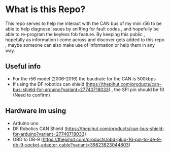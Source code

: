 # What is this Repo?
This repo serves to help me interact with the CAN bus of my mini r56 to be able to help diagnose issues by sniffing for fault codes , and hopefully be able to re-program the keyless fob feature. By keeping this public , hopefully as information i come across and discover gets added to this repo , maybe someone can also make use of information or help them in any way.


## Useful info
- For the r56 model (2006-2016) the baudrate for the CAN is 500kbps
- If using the DF robotics can shield (https://thepihut.com/products/can-bus-shield-for-arduino?variant=27740718033) , the SPI pin should be 10 (Need to confirm)

## Hardware im using
- Arduino uno
- DF Robotics CAN Shield (https://thepihut.com/products/can-bus-shield-for-arduino?variant=27740718033)
- OBD to DB-9 (https://thepihut.com/products/obd-plug-16-pin-to-de-9-db-9-socket-adapter-cable?variant=39823823044803)
